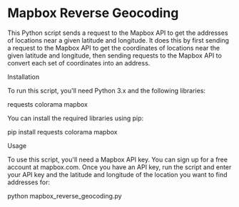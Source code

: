 

<h1>Mapbox Reverse Geocoding</h1>


This Python script sends a request to the Mapbox API to get the addresses of locations near a given latitude and longitude. It does this by first sending a request to the Mapbox API to get the coordinates of locations near the given latitude and longitude, then sending requests to the Mapbox API to convert each set of coordinates into an address.

Installation

To run this script, you'll need Python 3.x and the following libraries:

requests
colorama
mapbox


You can install the required libraries using pip:

pip install requests colorama mapbox

Usage


To use this script, you'll need a Mapbox API key. You can sign up for a free account at mapbox.com. Once you have an API key, run the script and enter your API key and the latitude and longitude of the location you want to find addresses for:

python mapbox_reverse_geocoding.py
